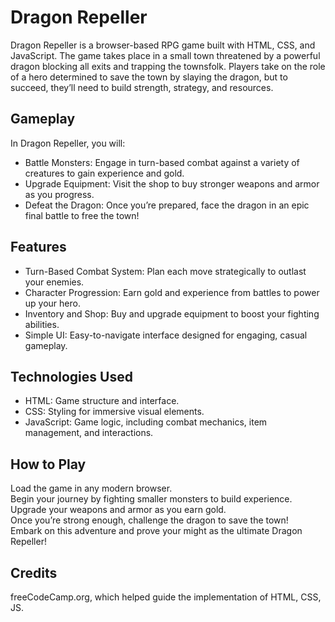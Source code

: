 # Dragon Repeller
Dragon Repeller is a browser-based RPG game built with HTML, CSS, and JavaScript. The game takes place in a small town threatened by a powerful dragon blocking all exits and trapping the townsfolk. Players take on the role of a hero determined to save the town by slaying the dragon, but to succeed, they’ll need to build strength, strategy, and resources.

## Gameplay
In Dragon Repeller, you will:

* Battle Monsters: Engage in turn-based combat against a variety of creatures to gain experience and gold.
* Upgrade Equipment: Visit the shop to buy stronger weapons and armor as you progress.
* Defeat the Dragon: Once you’re prepared, face the dragon in an epic final battle to free the town!
## Features
* Turn-Based Combat System: Plan each move strategically to outlast your enemies.
* Character Progression: Earn gold and experience from battles to power up your hero.
* Inventory and Shop: Buy and upgrade equipment to boost your fighting abilities.
* Simple UI: Easy-to-navigate interface designed for engaging, casual gameplay.
## Technologies Used
* HTML: Game structure and interface.
* CSS: Styling for immersive visual elements.
* JavaScript: Game logic, including combat mechanics, item management, and interactions.
## How to Play
Load the game in any modern browser. \
Begin your journey by fighting smaller monsters to build experience. \
Upgrade your weapons and armor as you earn gold. \
Once you’re strong enough, challenge the dragon to save the town! \
Embark on this adventure and prove your might as the ultimate Dragon Repeller!

## Credits
freeCodeCamp.org, which helped guide the implementation of HTML, CSS, JS.
